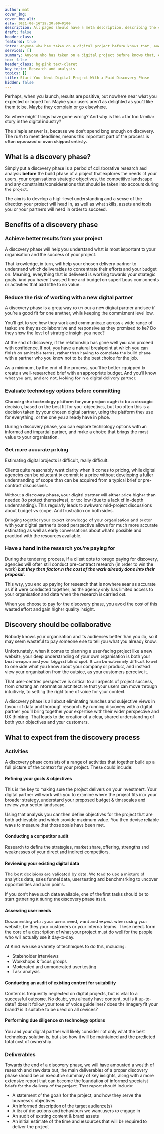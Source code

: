 ```yaml
---
author: mat
cover_img: 
cover_img_alt:
date: 2021-06-16T15:20:00+0100
description: All pages should have a meta description, describing the content of the page
draft: false
header_class: 
featured: true
intro: Anyone who has taken on a digital project before knows that, even with the best intentions, things can often go awry. Initial excitement slowly fades during the project and the final result can be underwhelming. Wires got crossed somewhere and the final delivery is not quote what you imagined.
services: []
summary: Anyone who has taken on a digital project before knows that, even with the best intentions, things can often go awry. What you're missing is a discovery…
toc: false
header_class: bg-pink text-claret
key_topic: Research and analysis
topics: []
title: Start Your Next Digital Project With a Paid Discovery Phase
hidden: false
---
```


<p>Perhaps, when you launch, results are positive, but nowhere near what you expected or hoped for. Maybe your users aren’t as delighted as you’d like them to be. Maybe they complain or go elsewhere.</p>
<p>So where might things have gone wrong? And why is this a far too familiar story in the digital industry?</p>
<p>The simple answer is, because we don’t spend long enough on discovery. The rush to meet deadlines, means this important part of the process is often squeezed or even skipped entirely.</p>
<h2>What is a discovery phase?</h2>
<p>Simply put a discovery phase is a period of collaborative research and analysis <strong>before</strong> the build phase of a project that explores the needs of your users, your organisations strategic objectives, the competitive landscape and any constraints/​considerations that should be taken into account during the project.</p>
<p>The aim is to develop a high-level understanding and a sense of the direction your project will head in, as well as what skills, assets and tools you or your partners will need in order to succeed.</p>
<h2>Benefits of a discovery phase</h2>
<h3>Achieve better results from your project</h3>
<p>A discovery phase will help you understand what is most important to your organisation and the success of your project.</p>
<p>That knowledge, in turn, will help your chosen delivery partner to understand which deliverables to concentrate their efforts and your budget on. Meaning, everything that is delivered is working towards your strategic goals. And you haven’t wasted time and budget on superfluous components or activities that add little to no value.</p>
<h3>Reduce the risk of working with a new digital partner</h3>
<p>A discovery phase is a great way to try out a new digital partner and see if you’re a good fit for one another, while keeping the commitment level low.</p>
<p>You’ll get to see how they work and communicate across a wide range of tasks: are they as collaborative and responsive as they promised to be? Do they show the level of strategic insight you need?</p>
<p>At the end of discovery, if the relationship has gone well you can proceed with confidence. If not, you have a natural breakpoint at which you can finish on amicable terms, rather than having to complete the build phase with a partner who you know not to be the best choice for the job.</p>
<p>As a minimum, by the end of the process, you’ll be better equipped to create a well-researched brief with an appropriate budget. And you’ll know what you are, and are not, looking for in a digital delivery partner.</p>
<h3>Evaluate technology options before committing</h3>
<p>Choosing the technology platform for your project ought to be a strategic decision, based on the best fit for your objectives, but too often this is a decision taken by your chosen digital partner, using the platform they use for everything, or the one you already have in place.</p>
<p>During a discovery phase, you can explore technology options with an informed and impartial partner, and make a choice that brings the most value to your organisation.</p>
<h3>Get more accurate pricing</h3>
<p>Estimating digital projects is difficult, really difficult.</p>
<p>Clients quite reasonably want clarity when it comes to pricing, while digital agencies can be reluctant to commit to a price without developing a fuller understanding of scope than can be acquired from a typical brief or pre-contract discussions.</p>
<p>Without a discovery phase, your digital partner will either price higher than needed (to protect themselves), or too low (due to a lack of in-depth understanding). This regularly leads to awkward mid-project discussions about budget vs scope. And frustration on both sides.</p>
<p>Bringing together your expert knowledge of your organisation and sector with your digital partner’s broad perspective allows for much more accurate estimating as well as early conversations about what’s possible and practical with the resources available.</p>
<h3>Have a hand in the research you’re paying for</h3>
<p>During the tendering process, if a client opts to forego paying for discovery, agencies will often still conduct pre-contract research (in order to win the work) <strong><em>but they then factor in the cost of the work already done into their proposal</em>.</strong></p>
<p>This way, you end up paying for research that is nowhere near as accurate as if it were conducted together, as the agency only has limited access to your organisation and data when the research is carried out.</p>
<p>When you choose to pay for the discovery phase, you avoid the cost of this wasted effort and gain higher quality insight.</p>
<h2>Discovery should be collaborative</h2>
<p>Nobody knows your organisation and its audiences better than you do, so it may seem wasteful to pay someone else to tell you what you already know.</p>
<p>Unfortunately, when it comes to planning a user-facing project like a new website, your deep understanding of your own organisation is both your best weapon and your biggest blind spot. It can be extremely difficult to set to one side what you know about your company or product, and instead view your organisation from the outside, as your customers perceive it.</p>
<p>That user-centred perspective is critical to all aspects of project success, from creating an information architecture that your users can move through intuitively, to setting the right tone of voice for your content.</p>
<p>A discovery phase is all about eliminating hunches and subjective views in favour of data and thorough research. By running discovery with a digital partner, you’ll bring together your expertise with their wider perspective and UX thinking. That leads to the creation of a clear, shared understanding of both your objectives and your customers.</p>
<h2>What to expect from the discovery process</h2>
<h3>Activities</h3>
<p>A discovery phase consists of a range of activities that together build up a full picture of the context for your project. These could include:</p>
<h4>Refining your goals <span class="amp">&amp;</span> objectives</h4>
<p>This is the key to making sure the project delivers on your investment. Your digital partner will work with you to examine where the project fits into your broader strategy, understand your proposed budget <span class="amp">&amp;</span> timescales and review your sector landscape.</p>
<p>Using that analysis you can then define objectives for the project that are both achievable and which provide maximum value. You then devise reliable ways to measure that those goals have been met.</p>
<h4>Conducting a competitor audit</h4>
<p>Research to define the strategies, market share, offering, strengths and weaknesses of your direct and indirect competitors.</p>
<h4>Reviewing your existing digital data</h4>
<p>The best decisions are validated by data. We tend to use a mixture of analytics data, sales funnel data, user testing and benchmarking to uncover opportunities and pain points.</p>
<p>If you don’t have such data available, one of the first tasks should be to start gathering it during the discovery phase itself.</p>
<h4>Assessing user needs</h4>
<p>Documenting what your users need, want and expect when using your website, be they your customers or your internal teams. These needs form the core of a description of what your project must do well for the people who will actually use it day‑to‑day.</p>
<p>At Kind, we use a variety of techniques to do this, including:</p>
<ul><li>Stakeholder interviews</li>
<li>Workshops <span class="amp">&amp;</span> focus groups</li>
<li>Moderated and unmoderated user testing</li>
<li>Task analysis</li>
</ul><h4>Conducting an audit of existing content for suitability</h4>
<p>Content is frequently neglected on digital projects, but is vital to a successful outcome. No doubt, you already have content, but is it up-to-date? does it follow your tone of voice guidelines? does the imagery fit your brand? is it suitable to be used on all devices?</p>
<h4>Performing due diligence on technology options</h4>
<p>You and your digital partner will likely consider not only what the best technology solution is, but also how it will be maintained and the predicted total cost of ownership.</p>
<h3>Deliverables</h3>
<p>Towards the end of a discovery phase, we will have amounted a wealth of research and raw data but, the main deliverables of a proper discovery phase should be an executive summary of key insights, along with a more extensive report that can become the foundation of informed specialist briefs for the delivery of the project. That report should include:</p>
<ul><li>A statement of the goals for the project, and how they serve the business’s objectives</li>
<li>An informed description of the target audience(s)</li>
<li>A list of the actions and behaviours we want users to engage in</li>
<li>An audit of existing content <span class="amp">&amp;</span> brand assets</li>
<li>An initial estimate of the time and resources that will be required to deliver the project</li></ul>
